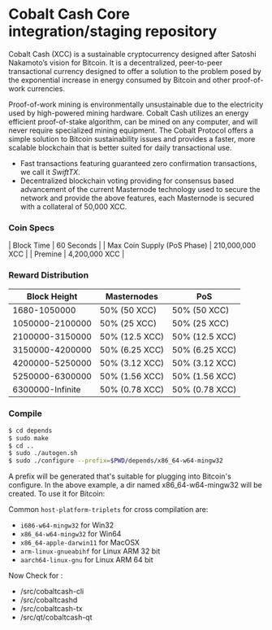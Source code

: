 Cobalt Cash Core integration/staging repository
=================================================

Cobalt Cash (XCC) is a sustainable cryptocurrency designed after Satoshi Nakamoto’s vision for Bitcoin. It is a decentralized, peer-to-peer transactional currency designed to offer a solution to the problem posed by the exponential increase in energy consumed by Bitcoin and other proof-of-work currencies.

Proof-of-work mining is environmentally unsustainable due to the electricity used by high-powered mining hardware. Cobalt Cash utilizes an energy efficient proof-of-stake algorithm, can be mined on any computer, and will never require specialized mining equipment. The Cobalt Protocol offers a simple solution to Bitcoin sustainability issues and provides a faster, more scalable blockchain that is better suited for daily transactional use.

- Fast transactions featuring guaranteed zero confirmation transactions, we call it _SwiftTX_.
- Decentralized blockchain voting providing for consensus based advancement of the current Masternode
  technology used to secure the network and provide the above features, each Masternode is secured
  with a collateral of 50,000 XCC.

### Coin Specs
| Block Time                  | 60 Seconds      |
| Max Coin Supply (PoS Phase) | 210,000,000 XCC |
| Premine                     | 4,200,000 XCC   |

### Reward Distribution

| **Block Height** | **Masternodes**  | **PoS**         |
|------------------|------------------|-----------------|
| 1680-1050000     | 50% (50 XCC)     | 50% (50 XCC)    |
| 1050000-2100000  | 50% (25 XCC)     | 50% (25 XCC)    |
| 2100000-3150000  | 50% (12.5 XCC)   | 50% (12.5 XCC)  |
| 3150000-4200000  | 50% (6.25 XCC)   | 50% (6.25 XCC)  |
| 4200000-5250000  | 50% (3.12 XCC)   | 50% (3.12 XCC)  |
| 5250000-6300000  | 50% (1.56 XCC)   | 50% (1.56 XCC)  |
| 6300000-Infinite | 50% (0.78 XCC)   | 50% (0.78 XCC)  |


### Compile 

```bash
$ cd depends
$ sudo make
$ cd ..
$ sudo ./autogen.sh
$ sudo ./configure --prefix=$PWD/depends/x86_64-w64-mingw32
```

A prefix will be generated that's suitable for plugging into Bitcoin's
configure. In the above example, a dir named x86_64-w64-mingw32 will be
created. To use it for Bitcoin:

Common `host-platform-triplets` for cross compilation are:

- `i686-w64-mingw32` for Win32
- `x86_64-w64-mingw32` for Win64
- `x86_64-apple-darwin11` for MacOSX
- `arm-linux-gnueabihf` for Linux ARM 32 bit
- `aarch64-linux-gnu` for Linux ARM 64 bit

Now Check for :

- /src/cobaltcash-cli
- /src/cobaltcashd
- /src/cobaltcash-tx
- /src/qt/cobaltcash-qt
